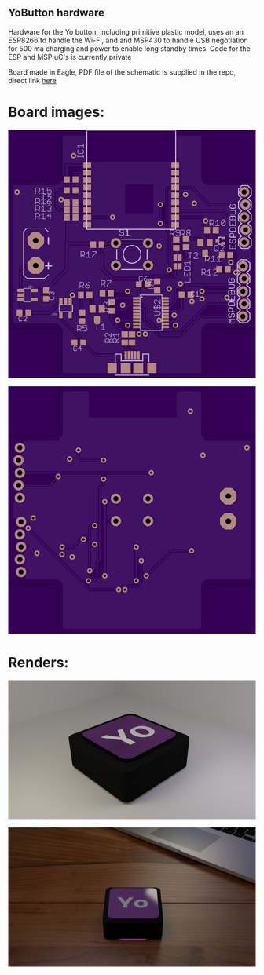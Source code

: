 ## YoButton hardware
Hardware for the Yo button, including primitive plastic model, uses an an ESP8266 to handle the Wi-Fi, and and MSP430 to handle USB negotiation for 500 ma charging and power to enable long standby times. Code for the ESP and MSP uC's is currently private

Board made in Eagle, PDF file of the schematic is supplied in the repo, direct link [here](https://github.com/epukaza/YoButton-hardware/raw/master/schematic.pdf)

# Board images:

![board top](https://raw.githubusercontent.com/epukaza/YoButton-hardware/master/renders/board_top.jpg)

![board bottom](https://raw.githubusercontent.com/epukaza/YoButton-hardware/master/renders/board_bottom.jpg)

# Renders:

![](https://raw.githubusercontent.com/epukaza/YoButton-hardware/master/renders/naked%20button.jpg)

![](https://raw.githubusercontent.com/epukaza/YoButton-hardware/master/renders/1080p%20render.jpg)